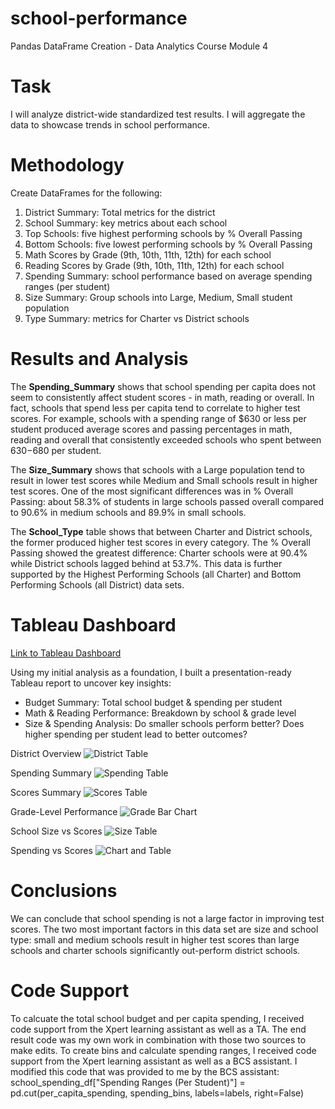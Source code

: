 # school-performance
Pandas DataFrame Creation - Data Analytics Course Module 4

# Task
I will analyze district-wide standardized test results. I will aggregate the data to showcase trends in school performance.

# Methodology

Create DataFrames for the following:
1. District Summary: Total metrics for the district
2. School Summary: key metrics about each school
3. Top Schools: five highest performing schools by % Overall Passing
4. Bottom Schools: five lowest performing schools by % Overall Passing
5. Math Scores by Grade (9th, 10th, 11th, 12th) for each school
6. Reading Scores by Grade (9th, 10th, 11th, 12th) for each school
7. Spending Summary: school performance based on average spending ranges (per student)
8. Size Summary: Group schools into Large, Medium, Small student population
9. Type Summary: metrics for Charter vs District schools
   
# Results and Analysis

The **Spending_Summary** shows that school spending per capita does not seem to consistently affect student scores - in math, reading or overall. In fact, schools that spend less per capita tend to correlate to higher test scores. For example, schools with a spending range of $630 or less per student produced average scores and passing percentages in math, reading and overall that consistently exceeded schools who spent between $630-$680 per student.
  
The **Size_Summary** shows that schools with a Large population tend to result in lower test scores while Medium and Small schools result in higher test scores. One of the most significant differences was in % Overall Passing: about 58.3% of students in large schools passed overall compared to 90.6% in medium schools and 89.9% in small schools.

The **School_Type** table shows that between Charter and District schools, the former produced higher test scores in every category. The % Overall Passing showed the greatest difference: Charter schools were at 90.4% while District schools lagged behind at 53.7%. This data is further supported by the Highest Performing Schools (all Charter) and Bottom Performing Schools (all District) data sets. 

# Tableau Dashboard

[Link to Tableau Dashboard](https://public.tableau.com/shared/7N8539JDH?:display_count=n&:origin=viz_share_link)

Using my initial analysis as a foundation, I built a presentation-ready Tableau report to uncover key insights:
- Budget Summary: Total school budget & spending per student
- Math & Reading Performance: Breakdown by school & grade level
- Size & Spending Analysis: Do smaller schools perform better? Does higher spending per student lead to better outcomes?

District Overview
![District Table](images/district_summary.jpg)

Spending Summary
![Spending Table](images/spending_summary.jpg)

Scores Summary
![Scores Table](images/scores_summary.jpg)

Grade-Level Performance
![Grade Bar Chart](images/grade_level_scores.png)

School Size vs Scores
![Size Table](images/size_v_score.png)

Spending vs Scores
![Chart and Table](images/spending_v_score.png)


# Conclusions

We can conclude that school spending is not a large factor in improving test scores. The two most important factors in this data set are size and school type: small and medium schools result in higher test scores than large schools and charter schools significantly out-perform district schools.

# Code Support
To calcuate the total school budget and per capita spending, I received code support from the Xpert learning assistant as well as a TA. The end result code was my own work in combination with those two sources to make edits.
To create bins and calculate spending ranges, I received code support from the Xpert learning assistant as well as a BCS assistant. I modified this code that was provided to me by the BCS assistant: school_spending_df["Spending Ranges (Per Student)"] = pd.cut(per_capita_spending, spending_bins, labels=labels, right=False) 
